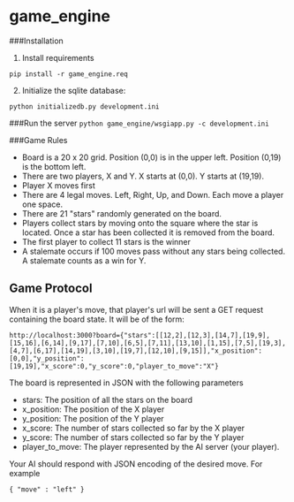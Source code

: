 game_engine
===========
###Installation

1. Install requirements

`pip install -r game_engine.req`

2. Initialize the sqlite database:

`python initializedb.py development.ini`

###Run the server
`python game_engine/wsgiapp.py -c development.ini`


###Game Rules
- Board is a 20 x 20 grid. Position (0,0) is in the upper left. Position (0,19) is the bottom left.
- There are two players, X and Y. X starts at (0,0). Y starts at (19,19).
- Player X moves first
- There are 4 legal moves. Left, Right, Up, and Down. Each move a player one space.
- There are 21 "stars" randomly generated on the board.
- Players collect stars by moving onto the square where the star is located. Once a star has been collected it is removed from the board.
- The first player to collect 11 stars is the winner
- A stalemate occurs if 100 moves pass without any stars being collected. A stalemate counts as a win for Y.

## Game Protocol

When it is a player's move, that player's url will be sent a GET request containing the board state. It will be of the form:

```
http://localhost:3000?board={"stars":[[12,2],[12,3],[14,7],[19,9],[15,16],[6,14],[9,17],[7,10],[6,5],[7,11],[13,10],[1,15],[7,5],[19,3],[4,7],[6,17],[14,19],[3,10],[19,7],[12,10],[9,15]],"x_position":[0,0],"y_position":[19,19],"x_score":0,"y_score":0,"player_to_move":"X"}
```

The board is represented in JSON with the following parameters
- stars: The position of all the stars on the board
- x_position: The position of the X player
- y_position: The position of the Y player
- x_score: The number of stars collected so far by the X player
- y_score: The number of stars collected so far by the Y player
- player_to_move: The player represented by the AI server (your player).

Your AI should respond with JSON encoding of the desired move. For example

```
{ "move" : "left" }
```



